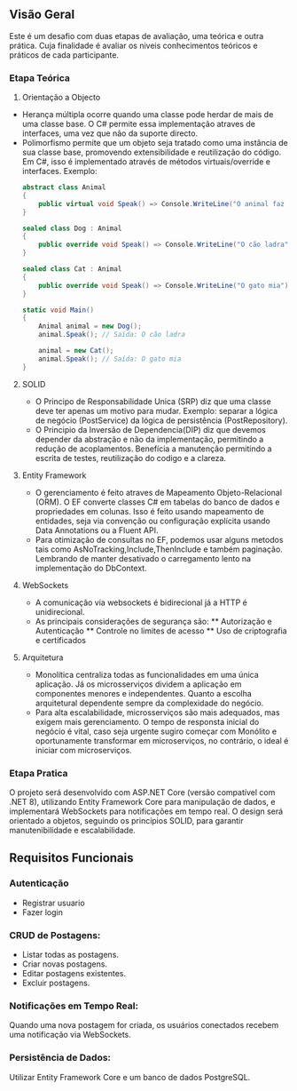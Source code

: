 ## Visão Geral
Este é um desafio com duas etapas de avaliação, uma teórica e outra prática. Cuja finalidade é avaliar os niveis conhecimentos teóricos e práticos de cada participante.

### Etapa Teórica
1. Orientação a Objecto
  * Herança múltipla ocorre quando uma classe pode herdar de mais de uma classe base. O C# permite essa implementação atraves de interfaces, uma vez que não da suporte directo.
  * Polimorfismo permite que um objeto seja tratado como uma instância de sua classe base, promovendo extensibilidade e reutilização do código. Em C#, isso é implementado através de métodos virtuais/override e interfaces.
     Exemplo:
    ```csharp
    abstract class Animal
    {
        public virtual void Speak() => Console.WriteLine("O animal faz um som");
    }
    
    sealed class Dog : Animal
    {
        public override void Speak() => Console.WriteLine("O cão ladra");
    }
    
    sealed class Cat : Animal
    {
        public override void Speak() => Console.WriteLine("O gato mia");
    }
    
    static void Main()
    {
        Animal animal = new Dog();
        animal.Speak(); // Saída: O cão ladra
    
        animal = new Cat();
        animal.Speak(); // Saída: O gato mia
    }
    ```
    
2. SOLID
   * O Principo de Responsabilidade Unica (SRP) diz que uma classe deve ter apenas um motivo para mudar. Exemplo: separar a lógica de negócio (PostService) da lógica de persistência (PostRepository).
   * O Principio da Inversão de Dependencia(DIP) diz que devemos depender da abstração e não da implementação, permitindo a redução de acoplamentos. Benefícia a manutenção permitindo a escrita de testes, reutilização do codigo e a clareza.
     
3. Entity Framework
   * O gerenciamento é feito atraves de Mapeamento Objeto-Relacional (ORM). O EF converte classes C# em tabelas do banco de dados e propriedades em colunas. Isso é feito usando mapeamento de entidades, seja via convenção ou configuração explícita usando Data Annotations ou a Fluent API.
   * Para otimização de consultas no  EF, podemos usar alguns metodos tais como AsNoTracking,Include,ThenInclude e também paginação. Lembrando de manter desativado o carregamento lento na implementação do DbContext.
   
6. WebSockets
   * A comunicação via websockets é bidirecional já a HTTP é unidirecional.
   * As principais considerações de segurança são:
     ** Autorização e Autenticação
     ** Controle no limites de acesso
     ** Uso de criptografia e certificados
     
8. Arquitetura
   * Monolítica centraliza todas as funcionalidades em uma única aplicação. Já os microsserviços dividem a aplicação em componentes menores e independentes. Quanto a escolha arquitetural dependente sempre da complexidade do negócio.
   * Para alta escalabilidade, microsserviços são mais adequados, mas exigem mais gerenciamento. O tempo de responsta inicial do negócio é vital, caso seja urgente sugiro começar com Monólito e oportunamente transformar em microserviços, no contrário, o ideal é iniciar com microserviços.

### Etapa Pratica
O projeto será desenvolvido com ASP.NET Core (versão compatível com .NET 8), utilizando Entity Framework Core para manipulação de dados, e implementará WebSockets para notificações em tempo real. O design será orientado a objetos, seguindo os princípios SOLID, para garantir manutenibilidade e escalabilidade.

## Requisitos Funcionais
### Autenticação
  * Registrar usuario
  * Fazer login
    
### CRUD de Postagens:
  * Listar todas as postagens.
  * Criar novas postagens.
  * Editar postagens existentes.
  * Excluir postagens.
    
### Notificações em Tempo Real:
  Quando uma nova postagem for criada, os usuários conectados recebem uma notificação via WebSockets.

### Persistência de Dados:
  Utilizar Entity Framework Core e um banco de dados PostgreSQL.

